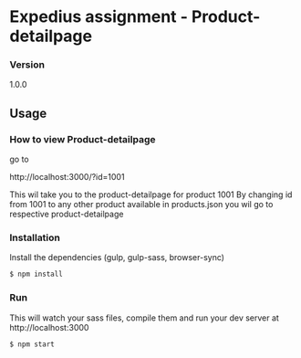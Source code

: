 # Expedius assignment - Product-detailpage

### Version
1.0.0

## Usage

### How to view Product-detailpage
go to 

http://localhost:3000/?id=1001 

This wil take you to the product-detailpage for product 1001
By changing id from 1001 to any other product available in products.json you wil go to respective product-detailpage

### Installation

Install the dependencies (gulp, gulp-sass, browser-sync)

```sh
$ npm install
```

### Run

This will watch your sass files, compile them and run your dev server at http://localhost:3000

```sh
$ npm start
```
